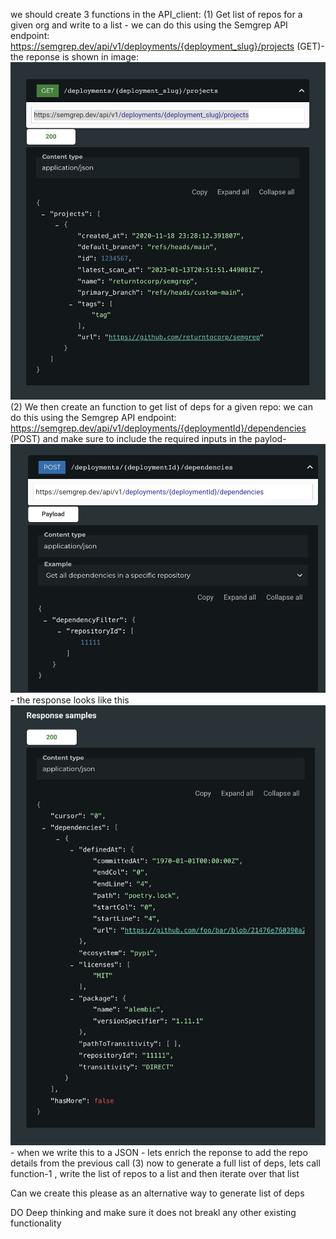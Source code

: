 we should create 3 functions in the API_client:
(1) Get list of repos for a given org and write to a list - we can do this using the Semgrep API endpoint: https://semgrep.dev/api/v1/deployments/{deployment_slug}/projects (GET)- the reponse is shown in image: ![alt text](image.png)
(2) We then create an function to get list of deps for a given repo: we can do this using the Semgrep API endpoint: https://semgrep.dev/api/v1/deployments/{deploymentId}/dependencies (POST) and make sure to include the required inputs in the paylod- ![alt text](image-1.png)- the response looks like this ![alt text](image-2.png)- when we write this to a JSON - lets enrich the reponse to add the repo details from the previous call
(3) now to generate a full list of deps, lets call function-1 , write the list of repos to a list and then iterate over that list

Can we create this please as an alternative way to generate list of deps

DO Deep thinking and make sure it does not breakl any other existing functionality


